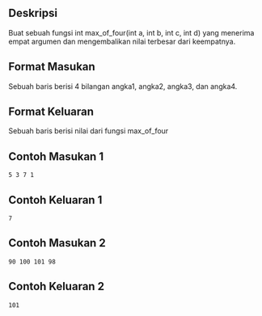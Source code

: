 
## Deskripsi

Buat sebuah fungsi int max_of_four(int a, int b, int c, int d) yang menerima empat argumen dan mengembalikan nilai terbesar dari keempatnya.

## Format Masukan

Sebuah baris berisi 4 bilangan angka1, angka2, angka3, dan angka4.

## Format Keluaran

Sebuah baris berisi nilai dari fungsi max_of_four

## Contoh Masukan 1

```
5 3 7 1
```

## Contoh Keluaran 1

```
7
```

## Contoh Masukan 2

```
90 100 101 98
```

## Contoh Keluaran 2

```
101
```
